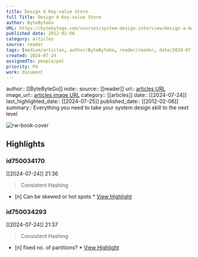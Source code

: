 ```yaml
---
title: Design A Key-value Store
full Title: Design A Key-value Store
author: ByteByteGo
URL: https://bytebytego.com/courses/system-design-interview/design-a-key-value-store
published date: 2012-02-06
category: articles
source: reader
tags: [medium/articles, author/ByteByteGo, reader/reader, date/2024-07-25, area/reader]
created: 2024-07-24
assignedTo: people/pal
priority: P4
work: document
---
```

author:: [[ByteByteGo]]
note:: 
source:: [[reader]]
url:: [articles URL](https://bytebytego.com/courses/system-design-interview/design-a-key-value-store)
image_url:: [articles image URL](https://bytebytego.com/social.png)
category:: [[articles]]
date:: [[2024-07-24]]
last_highlighted_date:: [[2024-07-25]]
published_date:: [[2012-02-06]]
summary:: Everything you need to take your system design skill to the next level


![rw-book-cover](https://bytebytego.com/social.png)

## Highlights
### id750034170
[[2024-07-24]] 21:36
> Consistent Hashing

- [n] Can be skewed or hot spots  * [View Highlight](https://read.readwise.io/read/01j3kvx73jk4knsdrwp6vd7hfn)


### id750034293
[[2024-07-24]] 21:37
> Consistent Hashing

- [n] fixed no. of partitions?  * [View Highlight](https://read.readwise.io/read/01j3kw0a9dkazz8b0ea8tpnaed)


